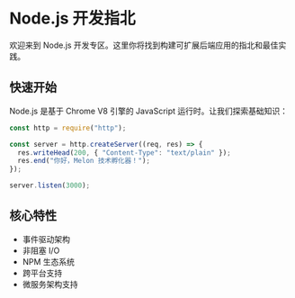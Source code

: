 # Node.js 开发指北

欢迎来到 Node.js 开发专区。这里你将找到构建可扩展后端应用的指北和最佳实践。

## 快速开始

Node.js 是基于 Chrome V8 引擎的 JavaScript 运行时。让我们探索基础知识：

```javascript
const http = require("http");

const server = http.createServer((req, res) => {
  res.writeHead(200, { "Content-Type": "text/plain" });
  res.end("你好，Melon 技术孵化器！");
});

server.listen(3000);
```

## 核心特性

- 事件驱动架构
- 非阻塞 I/O
- NPM 生态系统
- 跨平台支持
- 微服务架构支持
